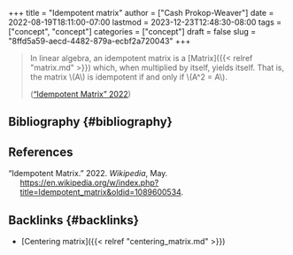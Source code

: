 +++
title = "Idempotent matrix"
author = ["Cash Prokop-Weaver"]
date = 2022-08-19T18:11:00-07:00
lastmod = 2023-12-23T12:48:30-08:00
tags = ["concept", "concept"]
categories = ["concept"]
draft = false
slug = "8ffd5a59-aecd-4482-879a-ecbf2a720043"
+++

> In linear algebra, an idempotent matrix is a [Matrix]({{< relref "matrix.md" >}}) which, when multiplied by itself, yields itself. That is, the matrix \\(A\\) is idempotent if and only if \\(A^2 = A\\).
>
> (<a href="#citeproc_bib_item_1">“Idempotent Matrix” 2022</a>)


## Bibliography {#bibliography}

## References

<style>.csl-entry{text-indent: -1.5em; margin-left: 1.5em;}</style><div class="csl-bib-body">
  <div class="csl-entry"><a id="citeproc_bib_item_1"></a>“Idempotent Matrix.” 2022. <i>Wikipedia</i>, May. <a href="https://en.wikipedia.org/w/index.php?title=Idempotent_matrix&oldid=1089600534">https://en.wikipedia.org/w/index.php?title=Idempotent_matrix&#38;oldid=1089600534</a>.</div>
</div>



## Backlinks {#backlinks}

-   [Centering matrix]({{< relref "centering_matrix.md" >}})
